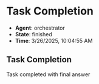 # Task Completion

- **Agent**: orchestrator
- **State**: finished
- **Time**: 3/26/2025, 10:04:55 AM

## Task Completion

Task completed with final answer

